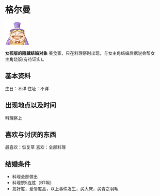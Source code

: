 # 格尔曼

![格尔曼.png](格尔曼.png)

**女孩版的隐藏结婚对象**
美食家，只在料理祭时出现，与女主角结婚后据说会帮女主角烧饭(有待证实)。

## 基本资料

生日：不详
住址：不详

## 出现地点以及时间

料理祭上

## 喜欢与讨厌的东西

最喜欢：恢复草
喜欢：全部料理

## 结婚条件

- 料理全部做出
- 料理祭5连胜（BT啊）
- 友好度，爱情度高，以上事件发生，买大床，买青之羽毛
